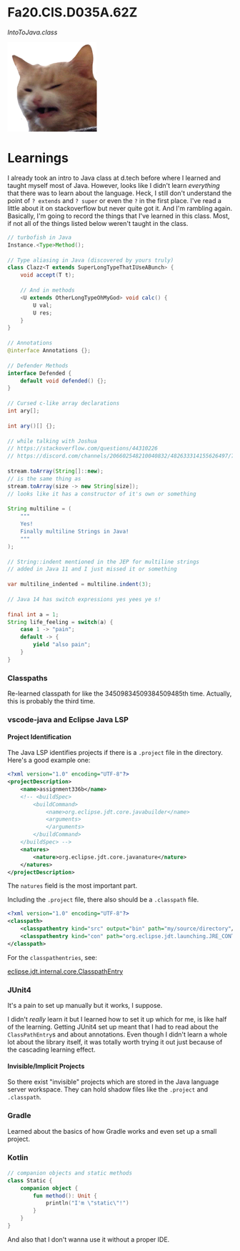 # Fa20.CIS.D035A.62Z

*IntoToJava.class*

![](resources/scrange.png)

# Learnings

I already took an intro to Java class at d.tech before where I learned and
taught myself most of Java. However, looks like I didn't learn *everything* that
there was to learn about the language. Heck, I still don't understand the point
of `? extends` and `? super` or even the `?` in the first place. I've read a
little about it on stackoverflow but never quite got it. And I'm rambling again.
Basically, I'm going to record the things that I've learned in this class. Most,
if not all of the things listed below weren't taught in the class.

```java
// turbofish in Java
Instance.<Type>Method();

// Type aliasing in Java (discovered by yours truly)
class Clazz<T extends SuperLongTypeThatIUseABunch> {
	void accept(T t);

	// And in methods
	<U extends OtherLongTypeOhMyGod> void calc() {
		U val;
		U res;
	}
}

// Annotations
@interface Annotations {};

// Defender Methods
interface Defended {
	default void defended() {};
}

// Cursed c-like array declarations
int ary[];

int ary()[] {};

// while talking with Joshua
// https://stackoverflow.com/questions/44310226
// https://discord.com/channels/206602548210040832/482633314155626497/772713396415496192

stream.toArray(String[]::new);
// is the same thing as
stream.toArray(size -> new String[size]);
// looks like it has a constructor of it's own or something

String multiline = (
	"""
	Yes!
	Finally multiline Strings in Java!
	"""
);

// String::indent mentioned in the JEP for multiline strings
// added in Java 11 and I just missed it or something

var multiline_indented = multiline.indent(3);

// Java 14 has switch expressions yes yees ye s!

final int a = 1;
String life_feeling = switch(a) {
	case 1 -> "pain";
	default -> {
		yield "also pain";
	}
}
```

### Classpaths

Re-learned classpath for like the 34509834509384509485th time.
Actually, this is probably the third time.


### vscode-java and Eclipse Java LSP

#### Project Identification

The Java LSP identifies projects if there is a `.project` file in the directory.
Here's a good example one:

```xml
<?xml version="1.0" encoding="UTF-8"?>
<projectDescription>
	<name>assignment336b</name>
	<!-- <buildSpec>
		<buildCommand>
			<name>org.eclipse.jdt.core.javabuilder</name>
			<arguments>
			</arguments>
		</buildCommand>
	</buildSpec> -->
	<natures>
		<nature>org.eclipse.jdt.core.javanature</nature>
	</natures>
</projectDescription>
```

The `natures` field is the most important part.


Including the `.project` file, there also should be a `.classpath` file.

```xml
<?xml version="1.0" encoding="UTF-8"?>
<classpath>
	<classpathentry kind="src" output="bin" path="my/source/directory"/>
	<classpathentry kind="con" path="org.eclipse.jdt.launching.JRE_CONTAINER"/>
</classpath>
```

For the `classpathentries`, see:

[eclipse.jdt.internal.core.ClasspathEntry](https://github.com/eclipse/eclipse.jdt.core/blob/553e15826cc46c11229f17fd6da0fa43ed0055a9/org.eclipse.jdt.core/model/org/eclipse/jdt/internal/core/ClasspathEntry.java#L1501-L1518
)

### JUnit4

It's a pain to set up manually but it works, I suppose.

I didn't *really* learn it but I learned how to set it up which for me, is like
half of the learning. Getting JUnit4 set up meant that I had to read about the
`ClassPathEntry`s and about annotations. Even though I didn't learn a whole lot
about the library itself, it was totally worth trying it out just because of the
cascading learning effect.

#### Invisible/Implicit Projects

So there exist "invisible" projects which are stored in the Java language server
workspace. They can hold shadow files like the `.project` and `.classpath`.

### Gradle

Learned about the basics of how Gradle works and even set up a small project.

### Kotlin

```kotlin
// companion objects and static methods
class Static {
	companion object {
		fun method(): Unit {
			println("I'm \"static\"!")
		}
	}
}
```

And also that I don't wanna use it without a proper IDE.

